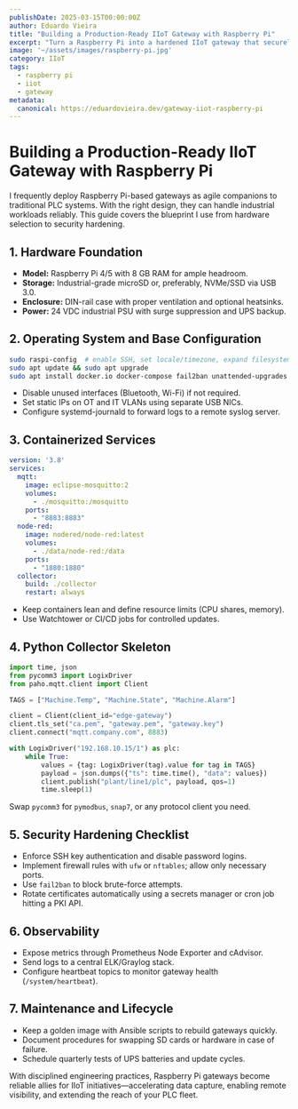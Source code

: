 ```yaml
---
publishDate: 2025-03-15T00:00:00Z
author: Eduardo Vieira
title: "Building a Production-Ready IIoT Gateway with Raspberry Pi"
excerpt: "Turn a Raspberry Pi into a hardened IIoT gateway that securely bridges PLCs, sensors, and cloud analytics."
image: '~/assets/images/raspberry-pi.jpg'
category: IIoT
tags:
  - raspberry pi
  - iiot
  - gateway
metadata:
  canonical: https://eduardovieira.dev/gateway-iiot-raspberry-pi
---
```


# Building a Production-Ready IIoT Gateway with Raspberry Pi

I frequently deploy Raspberry Pi-based gateways as agile companions to traditional PLC systems. With the right design, they can handle industrial workloads reliably. This guide covers the blueprint I use from hardware selection to security hardening.

## 1. Hardware Foundation

- **Model:** Raspberry Pi 4/5 with 8 GB RAM for ample headroom.
- **Storage:** Industrial-grade microSD or, preferably, NVMe/SSD via USB 3.0.
- **Enclosure:** DIN-rail case with proper ventilation and optional heatsinks.
- **Power:** 24 VDC industrial PSU with surge suppression and UPS backup.

## 2. Operating System and Base Configuration

```bash
sudo raspi-config  # enable SSH, set locale/timezone, expand filesystem
sudo apt update && sudo apt upgrade
sudo apt install docker.io docker-compose fail2ban unattended-upgrades
```

- Disable unused interfaces (Bluetooth, Wi-Fi) if not required.
- Set static IPs on OT and IT VLANs using separate USB NICs.
- Configure systemd-journald to forward logs to a remote syslog server.

## 3. Containerized Services

```yaml
version: '3.8'
services:
  mqtt:
    image: eclipse-mosquitto:2
    volumes:
      - ./mosquitto:/mosquitto
    ports:
      - "8883:8883"
  node-red:
    image: nodered/node-red:latest
    volumes:
      - ./data/node-red:/data
    ports:
      - "1880:1880"
  collector:
    build: ./collector
    restart: always
```

- Keep containers lean and define resource limits (CPU shares, memory).
- Use Watchtower or CI/CD jobs for controlled updates.

## 4. Python Collector Skeleton

```python
import time, json
from pycomm3 import LogixDriver
from paho.mqtt.client import Client

TAGS = ["Machine.Temp", "Machine.State", "Machine.Alarm"]

client = Client(client_id="edge-gateway")
client.tls_set("ca.pem", "gateway.pem", "gateway.key")
client.connect("mqtt.company.com", 8883)

with LogixDriver("192.168.10.15/1") as plc:
    while True:
        values = {tag: LogixDriver(tag).value for tag in TAGS}
        payload = json.dumps({"ts": time.time(), "data": values})
        client.publish("plant/line1/plc", payload, qos=1)
        time.sleep(1)
```

Swap `pycomm3` for `pymodbus`, `snap7`, or any protocol client you need.

## 5. Security Hardening Checklist

- Enforce SSH key authentication and disable password logins.
- Implement firewall rules with `ufw` or `nftables`; allow only necessary ports.
- Use `fail2ban` to block brute-force attempts.
- Rotate certificates automatically using a secrets manager or cron job hitting a PKI API.

## 6. Observability

- Expose metrics through Prometheus Node Exporter and cAdvisor.
- Send logs to a central ELK/Graylog stack.
- Configure heartbeat topics to monitor gateway health (`/system/heartbeat`).

## 7. Maintenance and Lifecycle

- Keep a golden image with Ansible scripts to rebuild gateways quickly.
- Document procedures for swapping SD cards or hardware in case of failure.
- Schedule quarterly tests of UPS batteries and update cycles.

With disciplined engineering practices, Raspberry Pi gateways become reliable allies for IIoT initiatives—accelerating data capture, enabling remote visibility, and extending the reach of your PLC fleet.
